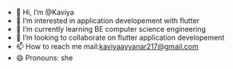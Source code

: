 - 👋 Hi, I’m @Kaviya
- 👀 I’m interested in application developement with flutter
- 🌱 I’m currently learning BE computer science engineering
- 💞️ I’m looking to collaborate on flutter application developement
- 📫 How to reach me mail:kaviyaayyanar217@gmail.com
- 😄 Pronouns: she

<!---
Kaviyafn/Kaviyafn is a ✨ special ✨ repository because its `README.md` (this file) appears on your GitHub profile.
You can click the Preview link to take a look at your changes.
--->
